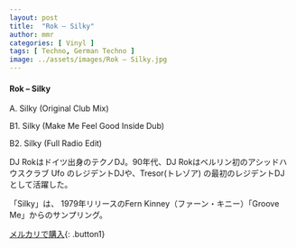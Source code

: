 ```yaml
---
layout: post
title:  "Rok – Silky"
author: mmr
categories: [ Vinyl ]
tags: [ Techno, German Techno ]
image: ../assets/images/Rok – Silky.jpg
---
```


#### Rok – Silky

A. Silky (Original Club Mix)

B1. Silky (Make Me Feel Good Inside Dub)

B2. Silky (Full Radio Edit)

DJ Rokはドイツ出身のテクノDJ。90年代、DJ Rokはベルリン初のアシッドハウスクラブ Ufo のレジデントDJや、Tresor(トレゾア) の最初のレジデントDJ として活躍した。

「Silky」は、 1979年リリースのFern Kinney（ファーン・キニー）「Groove Me」からのサンプリング。

[メルカリで購入](https://jp.mercari.com/item/m70068595621?afid=6142608987){: .button1}

